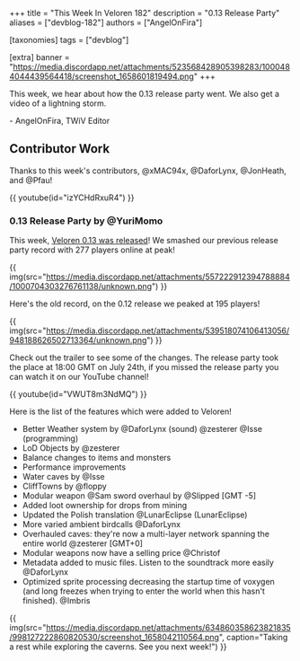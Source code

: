 +++
title = "This Week In Veloren 182"
description = "0.13 Release Party"
aliases = ["devblog-182"]
authors = ["AngelOnFira"]

[taxonomies]
tags = ["devblog"]

[extra]
banner = "https://media.discordapp.net/attachments/523568428905398283/1000484044439564418/screenshot_1658601819494.png"
+++

This week, we hear about how the 0.13 release party went. We also get a video of
a lightning storm.

\- AngelOnFira, TWiV Editor

## Contributor Work

Thanks to this week's contributors, @xMAC94x, @DaforLynx, @JonHeath, and @Pfau!

{{ youtube(id="izYCHdRxuR4") }}

### 0.13 Release Party by @YuriMomo

This week, [Veloren 0.13 was released](https://veloren.net/release-0-13/)! We
smashed our previous release party record with 277 players online at peak!

{{
  img(src="https://media.discordapp.net/attachments/557222912394788884/1000704303276761138/unknown.png")
}}

Here's the old record, on the 0.12 release we peaked at 195 players!

{{
  img(src="https://media.discordapp.net/attachments/539518074106413056/948188626502713364/unknown.png")
}}

Check out the trailer to see some of the changes. The release party took the
place at 18:00 GMT on July 24th, if you missed the release party you can watch
it on our YouTube channel!

{{ youtube(id="VWUT8m3NdMQ") }}

Here is the list of the features which were added to Veloren!

- Better Weather system  by @DaforLynx (sound) @zesterer @Isse (programming)
- LoD Objects by @zesterer
- Balance changes to items and monsters
- Performance improvements
- Water caves by @Isse
- CliffTowns by @floppy
- Modular weapon @Sam sword overhaul by @Slipped [GMT -5]
- Added loot ownership for drops from mining
- Updated the Polish translation @LunarEclipse (LunarEclipse)
- More varied ambient birdcalls @DaforLynx
- Overhauled caves: they're now a multi-layer network spanning the entire world
  @zesterer [GMT+0]
- Modular weapons now have a selling price @Christof
- Metadata added to music files. Listen to the soundtrack more easily @DaforLynx
- Optimized sprite processing decreasing the startup time of voxygen (and long
  freezes when trying to enter the world when this hasn't finished). @Imbris

{{
  img(src="https://media.discordapp.net/attachments/634860358623821835/998127222860820530/screenshot_1658042110564.png",
  caption="Taking a rest while exploring the caverns. See you next week!")
}}
